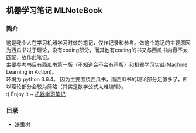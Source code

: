## 机器学习笔记 MLNoteBook


### 简介

这是我个人在学习机器学习时做的笔记，仅作记录和参考。做这个笔记的主要原因为西瓜书过于理论，没有coding部分，而其他有coding的书又与西瓜书内容不太匹配，故作此笔记。  
主要参考书目有西瓜书第一版（不知道会不会有再版）和机器学习实战(Machine Learning in Action)。  
环境为 python 3.6.4。
因为主要围绕西瓜书，而西瓜书的理论部分足够多了，所以理论部分会较为简略（其实是数学公式太难编辑）。  
:)
Enjoy it ~
[机器学习笔记](https://baoxizhao.com/mlnotebook/)  


### 目录

- [决策树](./decision_tree/decision_tree.md)  

